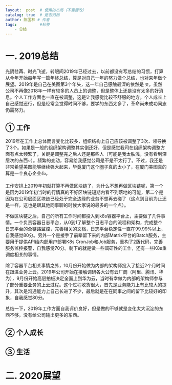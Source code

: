 ```yaml
---
layout:  post  # 使用的布局（不需要改）
catalog: true  # 是否归档
author: 陈国林 # 作者
tags:          #标签
    - 总结
---
```


# 一. 2019总结
光阴荏苒、时光飞逝，转眼间2019年已经过去，以前都没有写总结的习惯，打算从今年开始每年写一篇年终总结，算是对自己一年的努力做个总结，也对来年做个展望。2019年是自己在美图第3个年头，这一年自己感触最深的依然是 `变`。虽然公司不再像2018年一样有较多的人员上的调整，但是整体上还是没有太多的好消息。个人工作方面也一直在被调整，这是让我感觉比较不舒服的地方。个人成长上自己感觉还行，但是经常会觉得时间不够，要学的东西太多了，革命尚未成功同志仍需努力。

## ① 工作
2019年在工作上总体而言变化比较多，组织结构上自己应该被调整了3次、领导换了3个。如果是一般的组织架构调整其实倒还好，但是感觉我司在组织架构调整方面有点太频繁了，关键是调整完之后人还是那些人（可能是我太肤浅，没有看到深层次的东西~）。频繁的变动，容易给我感觉公司是不是不太行了。不过，我还是非常希望美图能够继续强大起来，毕竟厦门这个圈子真的太小了，在厦门美图真的算是一个良心企业👍。

工作安排上2019年初就打算不再做区块链了，为什么不想再做区块链呢，第一个是因为2019年初当时的行情真的不好区块链短期内看不到落地的可能，第二个是因为在公司层面区块链已经处于完全边缘的业务不想再去碰了（这点到目前为止还是一样，这也是跟其他同事聊的时候大家说的最多的一个点）。

不做区块链之后，自己的所有工作时间都投入到k8s容器平台上，主要做了几件事情。一个负责容器日志平台，从0到1了解整个日志平台的流程和架构，完成整个日志平台的全链路监控，完善相关的文档，日志平台稳定性一直在99.99%以上，自我感觉80分。另外一个是接手了前辈留下来的内部Matrix平台的Batch服务，主要用于提供API给内部用户部署K8s CronJob和Job服务，重构了2版代码，完善服务监控报警，自我感觉70分。剩下的就是做一些调研性的工作，还有一些K8s重调度相关的事情。

除了容器平台相关事情之外，10月份开始做为内部的架构师投入了接近2个月时间在跟进业务上云。2019年公司开始在接触调研各大公有云厂商（阿里、腾讯、华为），9月份开始高层拍板决定全面上到华为云，当时有幸做为内部的架构师参与了部分重要业务的上云过程。这个过程收货很大，首先是业务能力上有比较大的提升，其次是沟通能力上自己长进了不少，最后就是在在同事之间的留下比较好的印象，自我感觉80分。

总结一下，2019年工作方面自我评价良好，但是做的不够就是变化太大沉淀的东西不够，没有给公司输出更多的东西。

## ② 个人成长

## ③ 生活

# 二. 2020展望
